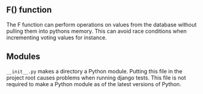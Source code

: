 ## F() function

The F function can perform operations on values from the database without pulling them into pythons memory. This can
avoid race conditions when incrementing voting values for instance.

## Modules

`__init__.py` makes a directory a Python module. Putting this file in the project root causes problems when running
django tests. This file is not required to make a Python module as of the latest versions of Python.